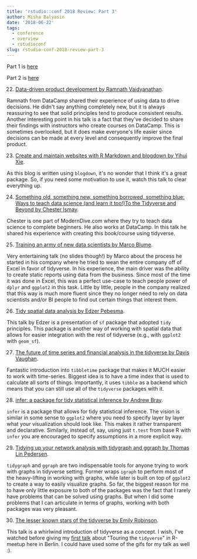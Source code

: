 ```yaml
---
title: 'rstudio::conf 2018 Review: Part 3'
author: Misha Balyasin
date: '2018-06-22'
tags:
  - conference
  - overview
  - rstudioconf
slug: rstudio-conf-2018-review-part-3
---
```


Part 1 is [here](https://www.mishabalyasin.com/2018/05/26/rstudio-conf-2018-review-part-1/)

Part 2 is [here](https://www.mishabalyasin.com/2018/06/03/rstudio-conf-2018-review-part-2/)

22. [Data-driven product development by Ramnath Vaidyanathan](https://www.rstudio.com/resources/videos/data-driven-product-development//).

Ramnath from DataCamp shared their experience of using data to drive decisions. He didn't say anything completely new, but it is always reassuring to see that solid principles tend to produce consistent results. Another interesting point in his talk is a fact that they've decided to share their findings with instructors who create courses on DataCamp. This is sometimes overlooked, but it does make everyone's life easier since decisions can be made at every level and consequently improve the final product.

23. [Create and maintain websites with R Markdown and blogdown by Yihui Xie](https://www.rstudio.com/resources/videos/create-and-maintain-websites-with-r-markdown-and-blogdown/).

As this blog is written using `blogdown`, it's no wonder that I think it's a great package. So, if you need some motivation to use it, watch this talk to clear everything up. 

24. [Something old, something new, something borrowed, something blue: Ways to teach data science (and learn it too!)To the Tidyverse and Beyond by Chester Ismay](https://www.rstudio.com/resources/videos/something-old-something-new-something-borrowed-something-blue-ways-to-teach-data-science-and-learn-it-too/).

Chester is one part of ModernDive.com where they try to teach data science to complete beginners. He also works at DataCamp. In this talk he shared his experience with creating this book/course using tidyverse.

25. [Training an army of new data scientists by Marco Blume](https://www.rstudio.com/resources/videos/training-an-army-of-new-data-scientists/).

Very entertaining talk (no slides though!) by Marco about the process he started in his company where he tried to wean the entire company off of Excel in favor of tidyverse. In his experience, the main driver was the ability to create static reports using data from the business. Since most of the time it was done in Excel, this was a perfect use-case to teach people power of `dplyr` and `ggplot2` in this task. Little by little, people in the company realized that this way is much more fluent since they no longer need to rely on data scientists and/or BI people to find out certain things that interest them.

26. [Tidy spatial data analysis by Edzer Pebesma](https://www.rstudio.com/resources/videos/tidy-spatial-data-analysis/).

This talk by Edzer is a presentation of `sf` package that adopted `tidy` principles. This package is another way of working with spatial data that allows for easier integration with the rest of tidyverse (e.g., with `ggplot2` with `geom_sf`).

27. [The future of time series and financial analysis in the tidyverse by Davis Vaughan](https://www.rstudio.com/resources/videos/the-future-of-time-series-and-financial-analysis-in-the-tidyverse/).

Fantastic introduction into `tibbletime` package that makes it MUCH easier to work with time-series. Biggest idea is to have a time index that is used to calculate all sorts of things. Importantly, it uses `tibble` as a backend which means that you can still use all of the `tidyverse` packages with it.

28. [infer: a package for tidy statistical inference by Andrew Bray](https://www.rstudio.com/resources/videos/infer-a-package-for-tidy-statistical-inference/).

`infer` is a package that allows for tidy statistical inference. The vision is similar in some sense to `ggplot2` where you need to specify layer by layer what your visualization should look like. This makes it rather transparent and declarative. Similarly, instead of, say, using just `t.test` from base R with `infer` you are encouraged to specify assumptions in a more explicit way. 

29. [Tidying up your network analysis with tidygraph and ggraph by Thomas Lin Pedersen](https://www.rstudio.com/resources/videos/tidying-up-your-network-analysis-with-tidygraph-and-ggraph/).

`tidygraph` and `ggraph` are two indispensable tools for anyone trying to work with graphs in tidyverse setting. Former wraps `igraph` to perform most of the heavy-lifting in working with graphs, while later is built on top of `ggplot2` to create a way to easily visualize graphs. So far, the biggest reason for me to have only little exposure to both of the packages was the fact that I rarely have problems that can be solved using graphs. But when I did some problems that I can articulate in terms of graphs, working with both packages was very pleasant.

30. [The lesser known stars of the tidyverse by Emily Robinson](https://www.rstudio.com/resources/videos/the-lesser-known-stars-of-the-tidyverse/).

This talk is a whirlwind introduction of tidyverse as a concept. I wish, I've watched before giving my [first talk](https://www.mishabalyasin.com/2018/05/27/touring-the-tidyverse-tidyr/) about "Touring the `tidyverse`" in R-meetup here in Berlin. I could have used some of the gifs for my talk as well :). 
